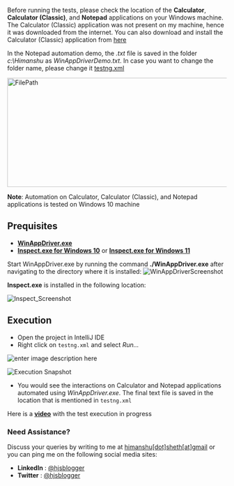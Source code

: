 Before running the tests, please check the location of the <b>Calculator</b>, <b>Calculator (Classic)</b>, and <b>Notepad</b> applications on your Windows machine. The Calculator (Classic) application was not present on my machine, hence it was downloaded from the internet. You can also download and install the Calculator (Classic) application from [here](https://github.com/microsoft/WinAppDriver/releases/tag/v1.2.99)

In the Notepad automation demo, the *.txt* file is saved in the folder *c:\Himanshu* as *WinAppDriverDemo.txt*. In case you want to change the folder name, please change it [testng.xml](https://github.com/hjsblogger/winappdriver-desktop-app-automation/blob/main/testng.xml)

<img width="600" height="250" alt="FilePath" src="https://user-images.githubusercontent.com/1688653/205455356-29fc038c-1f6c-483f-8740-4b59dca641dc.png">

**Note**: Automation on Calculator, Calculator (Classic), and Notepad applications is tested on Windows 10 machine

## Prequisites ##

 - [**WinAppDriver.exe**](https://github.com/microsoft/WinAppDriver/releases/tag/v1.2.99)
 - **[Inspect.exe for Windows 10](https://go.microsoft.com/fwlink/?linkid=2164145)** or **[Inspect.exe for Windows 11](https://go.microsoft.com/fwlink/p/?linkid=2196241)**

Start WinAppDriver.exe by running the command **./WinAppDriver.exe** after navigating to the directory where it is installed:
![WinAppDriverScreenshot](https://user-images.githubusercontent.com/1688653/205455944-56d79534-d47f-480e-af0b-d463f7a9640a.png)

**Inspect.exe** is installed in the following location:

![Inspect_Screenshot](https://user-images.githubusercontent.com/1688653/205455835-8d3bc4dc-28bf-4be1-9baa-f1de6718d70e.png)

## Execution ##

 - Open the project in IntelliJ IDE
 - Right click on `testng.xml` and select *Run...*

![enter image description here](https://user-images.githubusercontent.com/1688653/205456191-775c3eb7-566b-48aa-bb72-7d9d5ae64480.png)

![Execution Snapshot](https://user-images.githubusercontent.com/1688653/205456192-f5ca3e31-c134-4b61-84e3-2bbcc4848fca.png)

 - You would see the interactions on Calculator and Notepad applications automated using *WinAppDriver.exe*. The final text file is saved in the location that is mentioned in `testng.xml`

Here is a **[video](https://www.youtube.com/watch?v=sXLde_8aGrg)** with the test execution in progress

### Need Assistance? ###
Discuss your queries by writing to me at [himanshu[dot]sheth[at]gmail](mailto:himanshu.sheth@gmail.com) or you can ping me on the following social media sites:

 - **LinkedIn** : [@hjsblogger](https://linkedin.com/in/hjsblogger)
 -  **Twitter** : [@hjsblogger](https://www.twitter.com/hjsblogger)
